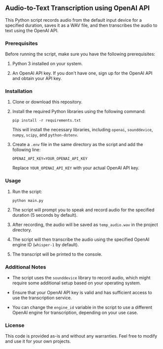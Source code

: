 ## Audio-to-Text Transcription using OpenAI API

This Python script records audio from the default input device for a specified duration, saves it as a WAV file, and then transcribes the audio to text using the OpenAI API.

### Prerequisites

Before running the script, make sure you have the following prerequisites:

1. Python 3 installed on your system.

2. An OpenAI API key. If you don't have one, sign up for the OpenAI API and obtain your API key.

### Installation

1. Clone or download this repository.

2. Install the required Python libraries using the following command:

   ```
   pip install -r requirements.txt
   ```

   This will install the necessary libraries, including `openai`, `sounddevice`, `numpy`, `scipy`, and `python-dotenv`.

3. Create a `.env` file in the same directory as the script and add the following line:

   ```
   OPENAI_API_KEY=YOUR_OPENAI_API_KEY
   ```

   Replace `YOUR_OPENAI_API_KEY` with your actual OpenAI API key.

### Usage

1. Run the script:

   ```
   python main.py
   ```

2. The script will prompt you to speak and record audio for the specified duration (5 seconds by default).

3. After recording, the audio will be saved as `temp_audio.wav` in the project directory.

4. The script will then transcribe the audio using the specified OpenAI engine ID (`whisper-1` by default).

5. The transcript will be printed to the console.

### Additional Notes

- The script uses the `sounddevice` library to record audio, which might require some additional setup based on your operating system.

- Ensure that your OpenAI API key is valid and has sufficient access to use the transcription service.

- You can change the `engine_id` variable in the script to use a different OpenAI engine for transcription, depending on your use case.

### License

This code is provided as-is and without any warranties. Feel free to modify and use it for your own projects.
